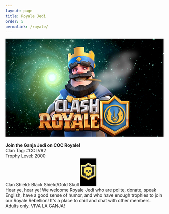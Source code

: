 ```yaml
---
layout: page
title: Royale Jedi
order: 5 
permalink: /royale/
---
```


![Clash Royale image](/royale.png)

**Join the Ganja Jedi on COC Royale!** <br/>
Clan Tag: #COLV92 <br/>
Trophy Level: 2000 <br/>
Clan Shield: Black Shield/Gold Skull <img src="/royale_badge.jpg" width="50px"/> <br/>
Hear ye, hear ye! We welcome Royale Jedi who are polite, donate, speak English, have a good sense of humor, and who have enough trophies to join our Royale Rebellion! It's a place to chill and chat with other members. Adults only. VIVA LA GANJA!
